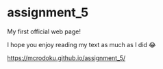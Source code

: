 # assignment_5
My first official web page!

I hope you enjoy reading my text as much as I did 😂

https://mcrodoku.github.io/assignment_5/
